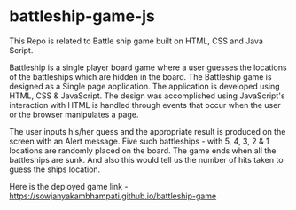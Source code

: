 # battleship-game-js

This Repo is related to Battle ship game built on HTML, CSS and Java Script.

Battleship is a single player board game where a user guesses the locations of the battleships which are hidden in the board. The Battleship game is designed as a Single page application. The application is developed using HTML, CSS & JavaScript. The design was accomplished using JavaScript's interaction with HTML is handled through events that occur when the user or the browser manipulates a page.

The user inputs his/her guess and the appropriate result is produced on the screen with an Alert message. Five such battleships - with 5, 4, 3, 2 & 1 locations are randomly placed on the board. The game ends when all the battleships are sunk. And also this would tell us the number of hits taken to guess the ships location.

Here is the deployed game link - https://sowjanyakambhampati.github.io/battleship-game 
